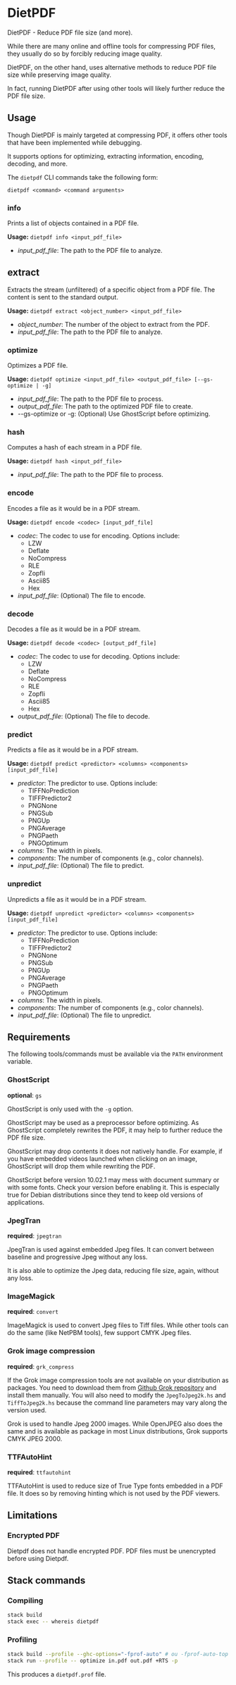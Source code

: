 # DietPDF

DietPDF - Reduce PDF file size (and more).

While there are many online and offline tools for compressing PDF files, they
usually do so by forcibly reducing image quality.

DietPDF, on the other hand, uses alternative methods to reduce PDF file size
while preserving image quality.

In fact, running DietPDF after using other tools will likely further reduce the
PDF file size.

## Usage

Though DietPDF is mainly targeted at compressing PDF, it offers other tools
that have been implemented while debugging.

It supports options for optimizing, extracting information, encoding, decoding,
and more.

The `dietpdf` CLI commands take the following form:

    dietpdf <command> <command arguments>

### info

Prints a list of objects contained in a PDF file.

**Usage:** `dietpdf info <input_pdf_file>`

* *input_pdf_file*: The path to the PDF file to analyze.

## extract

Extracts the stream (unfiltered) of a specific object from a PDF file. The
content is sent to the standard output.

**Usage:** `dietpdf extract <object_number> <input_pdf_file>`

* *object_number*: The number of the object to extract from the PDF.
* *input_pdf_file*: The path to the PDF file to analyze.

### optimize

Optimizes a PDF file.

**Usage:** `dietpdf optimize <input_pdf_file> <output_pdf_file> [--gs-optimize | -g]`

* *input_pdf_file*: The path to the PDF file to process.
* *output_pdf_file*: The path to the optimized PDF file to create.
* --gs-optimize or -g: (Optional) Use GhostScript before optimizing.

### hash

Computes a hash of each stream in a PDF file.

**Usage:** `dietpdf hash <input_pdf_file>`

* *input_pdf_file*: The path to the PDF file to process.

### encode

Encodes a file as it would be in a PDF stream.

**Usage:** `dietpdf encode <codec> [input_pdf_file]`

* *codec*: The codec to use for encoding. Options include:
    * LZW
    * Deflate
    * NoCompress
    * RLE
    * Zopfli
    * Ascii85
    * Hex
* *input_pdf_file*: (Optional) The file to encode.

### decode

Decodes a file as it would be in a PDF stream.

**Usage:** `dietpdf decode <codec> [output_pdf_file]`

* *codec*: The codec to use for decoding. Options include:
    * LZW
    * Deflate
    * NoCompress
    * RLE
    * Zopfli
    * Ascii85
    * Hex
* *output_pdf_file*: (Optional) The file to decode.

### predict

Predicts a file as it would be in a PDF stream.

**Usage:** `dietpdf predict <predictor> <columns> <components> [input_pdf_file]`

* *predictor*: The predictor to use. Options include:
    * TIFFNoPrediction
    * TIFFPredictor2
    * PNGNone
    * PNGSub
    * PNGUp
    * PNGAverage
    * PNGPaeth
    * PNGOptimum
* *columns*: The width in pixels.
* *components*: The number of components (e.g., color channels).
* *input_pdf_file*: (Optional) The file to predict.

### unpredict

Unpredicts a file as it would be in a PDF stream.

**Usage:** `dietpdf unpredict <predictor> <columns> <components> [input_pdf_file]`

* *predictor*: The predictor to use. Options include:
    * TIFFNoPrediction
    * TIFFPredictor2
    * PNGNone
    * PNGSub
    * PNGUp
    * PNGAverage
    * PNGPaeth
    * PNGOptimum
* *columns*: The width in pixels.
* *components*: The number of components (e.g., color channels).
* *input_pdf_file*: (Optional) The file to unpredict.

## Requirements

The following tools/commands must be available via the `PATH` environment
variable.

### GhostScript

**optional**: `gs`

GhostScript is only used with the `-g` option.

GhostScript may be used as a preprocessor before optimizing. As GhostScript
completely rewrites the PDF, it may help to further reduce the PDF file size.

GhostScript may drop contents it does not natively handle. For example, if you
have embedded videos launched when clicking on an image, GhostScript will drop
them while rewriting the PDF.

GhostScript before version 10.02.1 may mess with document summary or with some
fonts. Check your version before enabling it. This is especially true for Debian
distributions since they tend to keep old versions of applications.

### JpegTran

**required**: `jpegtran`

JpegTran is used against embedded Jpeg files. It can convert between baseline
and progressive Jpeg without any loss. 

It is also able to optimize the Jpeg data, reducing file size, again, without
any loss.

### ImageMagick

**required**: `convert`

ImageMagick is used to convert Jpeg files to Tiff files. While other tools can
do the same (like NetPBM tools), few support CMYK Jpeg files. 

### Grok image compression

**required**: `grk_compress`

If the Grok image compression tools are not available on your distribution as
packages. You need to download them from [Github Grok
repository](https://github.com/GrokImageCompression/grok) and install them
manually. You will also need to modify the `JpegToJpeg2k.hs` and
`TiffToJpeg2k.hs` because the command line parameters may vary along the version
used.

Grok is used to handle Jpeg 2000 images. While OpenJPEG also does the same and
is available as package in most Linux distributions, Grok supports CMYK JPEG
2000.

### TTFAutoHint

**required**: `ttfautohint`

TTFAutoHint is used to reduce size of True Type fonts embedded in a PDF file. It
does so by removing hinting which is not used by the PDF viewers.

## Limitations

### Encrypted PDF

Dietpdf does not handle encrypted PDF. PDF files must be unencrypted before
using Dietpdf.

## Stack commands

### Compiling

```sh
stack build
stack exec -- whereis dietpdf
```

### Profiling

```sh
stack build --profile --ghc-options="-fprof-auto" # ou -fprof-auto-top
stack run --profile -- optimize in.pdf out.pdf +RTS -p
```

This produces a `dietpdf.prof` file.